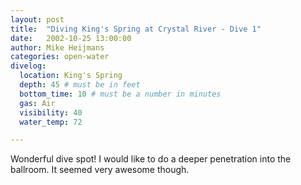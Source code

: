 ```yaml
---
layout: post
title:  "Diving King's Spring at Crystal River - Dive 1"
date:   2002-10-25 13:00:00
author: Mike Heijmans
categories: open-water
divelog:
  location: King's Spring
  depth: 45 # must be in feet
  bottom_time: 10 # must be a number in minutes
  gas: Air
  visibility: 40
  water_temp: 72

---
```

Wonderful dive spot! I would like to do a deeper penetration into the ballroom. It seemed very awesome though.
